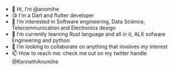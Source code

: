 - 👋 Hi, I’m @anomihe
- 😘 I'm a Dart and flutter developer
- 👀 I’m interested in Software engineering, Data Science, Telecommunication and Electronics design
- 🌱 I’m currently learning Rust language and all in it, ALX sofware Engineering and python
- 💞️ I’m looking to collaborate on anything that involves my interest
- 📫 How to reach me: check me out on my twitter handle @KennethAnomihe

<!---
anomihe/anomihe is a ✨ special ✨ repository because its `README.md` (this file) appears on your GitHub profile.
You can click the Preview link to take a look at your changes.
--->
